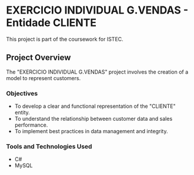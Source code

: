 # EXERCICIO INDIVIDUAL G.VENDAS - Entidade CLIENTE

This project is part of the coursework for ISTEC. 
## Project Overview

The "EXERCICIO INDIVIDUAL G.VENDAS" project involves the creation of a model to represent customers. 
### Objectives

- To develop a clear and functional representation of the "CLIENTE" entity.
- To understand the relationship between customer data and sales performance.
- To implement best practices in data management and integrity.

### Tools and Technologies Used
- C#
- MySQL
